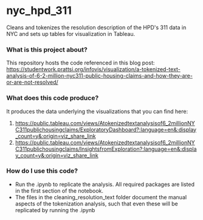 # nyc_hpd_311
Cleans and tokenizes the resolution description of the HPD's 311 data in NYC and sets up tables for visualization in Tableau.

### What is this project about?
This repository hosts the code referenced in this blog post: https://studentwork.prattsi.org/infovis/visualization/a-tokenized-text-analysis-of-6-2-million-nyc311-public-housing-claims-and-how-they-are-or-are-not-resolved/

### What does this code produce?
It produces the data underlying the visualizations that you can find here:
1. https://public.tableau.com/views/Atokenizedtextanalysisof6_2millionNYC311publichousingclaims/ExploratoryDashboard?:language=en&:display_count=y&:origin=viz_share_link
2. https://public.tableau.com/views/Atokenizedtextanalysisof6_2millionNYC311publichousingclaims/InsightsfromExploration?:language=en&:display_count=y&:origin=viz_share_link

### How do I use this code?
- Run the .ipynb to replicate the analysis. All required packages are listed in the first section of the notebook.
- The files in the cleaning_resolution_text folder document the manual aspects of the tokenization analysis, such that even these will be replicated by running the .ipynb
